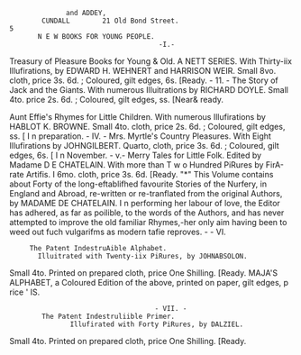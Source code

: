                   and ADDEY,
            CUNDALL        21 Old Bond Street.                                            5
           N E W BOOKS FOR YOUNG PEOPLE.
                                         -I.-
Treasury of Pleasure Books for Young & Old.
                            A NETT SERIES.
With Thirty-iix Illufirations, by EDWARD H. WEHNERT     and HARRISON
                                                                  WEIR.
    Small 8vo. cloth, price 3s. 6d. ; Coloured, gilt edges, 6s.  [Ready.
                                         - 11. -
          The Story of Jack and the Giants.
              With numerous Illuitrations by RICHARD DOYLE.
Small 4to. price 2s. 6d. ; Coloured, gilt edges, ss.     [Near& ready.


   Aunt Effie's Rhymes for Little Children.
            With numerous Illufirations by HABLOT     K. BROWNE.
 Small 4to. cloth, price 2s. 6d. ; Coloured, gilt edges, ss. [ I n preparation.
                                        - IV. -
            Mrs. Myrtle's Country Pleasures.
                 With Eight Illufirations by JOHNGILBERT.
Quarto, cloth, price 3s. 6d. ; Coloured, gilt edges, 6s.  [ I n November.
                                         - v.-
                 Merry Tales for Little Folk.
                    Edited by Madame D E CHATELAIN.
         With more than T w o Hundred PiRures by FirA-rate Artifis.
                        I 6mo. cloth, price 3s. 6d.                 [Ready.
     "*" This Volume contains about Forty of the long-eftablifhed favourite Stories of
the Nurfery, in England and Abroad, re-written or re-tranflated from the original Authors,
by MADAME     DE CHATELAIN.    I n performing her labour of love, the Editor has adhered, as
far as poilible, to the words of the Authors, and has never attempted to improve the old
familiar Rhymes,-her    only aim having been to weed out fuch vulgarifms as modern tafie
reproves.
                       - -                   VI.

         The Patent IndestruAible Alphabet.
           Illuitrated with Twenty-iix PiRures, by JOHNABSOLON.
   Small 4to. Printed on prepared cloth, price One Shilling.    [Ready.
MAJA'S ALPHABET, a Coloured Edition of the above, printed on paper,
                    gilt edges, p rice
                                   '   IS.

                                        - VII. -
            The Patent Indestruliible Primer.
                   Illufirated with Forty PiRures, by DALZIEL.
   Small 4to.     Printed on prepared cloth, price One Shilling.                   [Ready.
